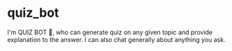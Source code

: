 # quiz_bot
I'm QUIZ BOT 🤖, who can generate quiz on any given topic and provide explanation to the answer. I can also chat generally about anything you ask.
